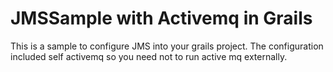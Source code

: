 # JMSSample with Activemq in Grails
This is a sample to configure JMS into your grails project. The configuration included self activemq so you need not to run active mq externally.
